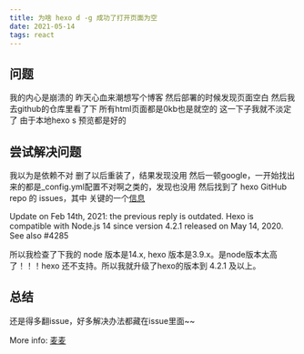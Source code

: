 ```yaml
---
title: 为啥 hexo d -g 成功了打开页面为空
date: 2021-05-14
tags: react
---
```

## 问题 ##
我的内心是崩溃的
昨天心血来潮想写个博客
然后部署的时候发现页面空白
然后我去github的仓库里看了下
所有html页面都是0kb也是就空的
这一下子我就不淡定了
由于本地hexo s 预览都是好的

## 尝试解决问题 ##
我以为是依赖不对 删了以后重装了，结果发现没用
然后一顿google，一开始找出来的都是_config.yml配置不对啊之类的，发现也没用
然后找到了 hexo GitHub repo 的 issues，其中 关键的一个[信息](https://github.com/hexojs/hexo/issues/4267)

Update on Feb 14th, 2021: the previous reply is outdated. Hexo is compatible with Node.js 14 since version 4.2.1 released on May 14, 2020. See also #4285

所以我检查了下我的 node 版本是14.x, hexo 版本是3.9.x。是node版本太高了！！！hexo 还不支持。所以我就升级了hexo的版本到 4.2.1 及以上。

## 总结 ##
还是得多翻issue，好多解决办法都藏在issue里面~~

More info: [麦麦](https://github.com/maimai123)
